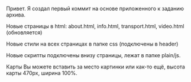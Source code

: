 Привет. Я создал первый коммит на основе приложенного к заданию архива.

Новые страницы в html: about.html, info.html, transport.html, video.html (обновляется)

Новые стили на всех страницах в папке css (подключены в header)

Новые скрипты подключены внизу страницы, лежат в папке plain/js.

Карты Вы можете вставить за место картинки или как-то ещё, высота карты 470px, ширина 100%.
